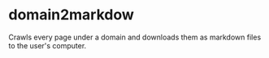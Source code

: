 # domain2markdow
Crawls every page under a domain and downloads them as markdown files to the user's computer.
